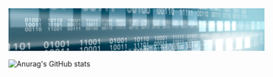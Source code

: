 <img src=banner.jpg>

![Anurag's GitHub stats](https://github-readme-stats.vercel.app/api?username=kesermustafa&show_icons=true&theme=radical)

